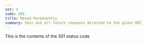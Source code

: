 ```yaml
---
set: 3
code: 301
title: Moved Permanently
summary: this and all future requests directed to the given URI
---
```


This is the contents of the 301 status code